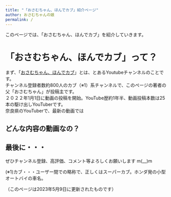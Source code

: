 ```yaml
---
title: "「おさむちゃん、ほんでカブ」紹介ページ"
author: おさむちゃんの娘
permalink: /
---
```


このページでは、「おさむちゃん、ほんでカブ」を紹介していきます。

# 「おさむちゃん、ほんでカブ」って？

まず、「[おさむちゃん、ほんでカブ](https://youtube.com/@osamuchan_hondecub)」とは、とあるYoutubeチャンネルのことです。  
チャンネル登録者数約800人のカブ（※1）系チャンネルで、このページの著者の父「おさむちゃん」が投稿主です。  
２０２２年1月1日に動画の投稿を開始。YouTube歴約1年半、動画投稿本数は25本の駆け出しYouTuberです。  
奈良県のYouTuberで、最新の動画では

## どんな内容の動画なの？


## 最後に・・・
ぜひチャンネル登録、高評価、コメント等よろしくお願いします m(__)m  


(※1)カブ・・・ユーザー間での略称で、正しくはスーパーカブ。ホンダ発の小型オートバイの車名。

（このページは2023年5月9日に更新されたものです）






